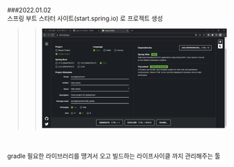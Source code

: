 ###2022.01.02 
<br>
스프링 부트 스타터 사이트(start.spring.io) 로 프로젝트 생성<br>
>>![ex_screenshot](./img/start_spring_io.png) 
<br>
<br>
gradle 필요한 라이브러리를 떙겨서 오고 빌드하는 라이프사이클 까지 관리해주는 툴
